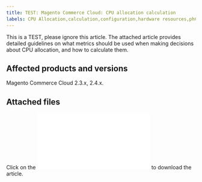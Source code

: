 ```yaml
---
title: TEST: Magento Commerce Cloud: CPU allocation calculation
labels: CPU Allocation,calculation,configuration,hardware resources,phCPU,query
---
```


This is a TEST, please ignore this article.
The attached article provides detailed guidelines on what metrics should be used when making decisions about CPU allocation, and how to calculate them.

## Affected products and versions

Magento Commerce Cloud 2.3.x, 2.4.x.

## Attached files

Click on the ![attached .pdf file](assets/CPU_Allocation.pdf) to download the article.
